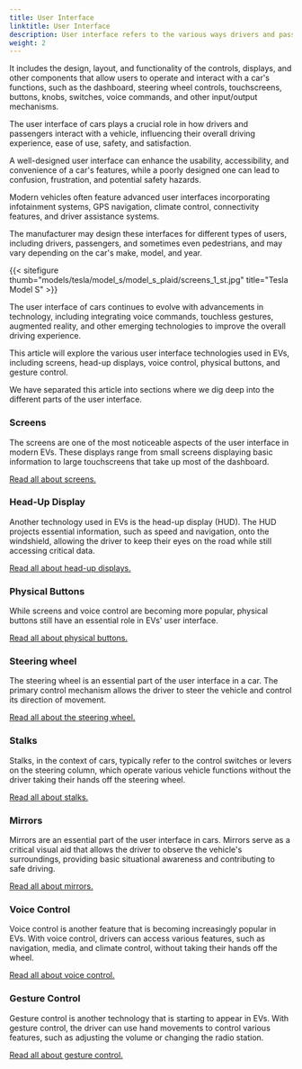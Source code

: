 ```yaml
---
title: User Interface
linktitle: User Interface
description: User interface refers to the various ways drivers and passengers interact with the features and controls of a vehicle.
weight: 2
---
```

<!-- markdownlint-disable MD033 -->
 
It includes the design, layout, and functionality of the controls, displays, and other components that allow users to operate and interact with a car's functions, such as the dashboard, steering wheel controls, touchscreens, buttons, knobs, switches, voice commands, and other input/output mechanisms.

The user interface of cars plays a crucial role in how drivers and passengers interact with a vehicle, influencing their overall driving experience, ease of use, safety, and satisfaction. 

A well-designed user interface can enhance the usability, accessibility, and convenience of a car's features, while a poorly designed one can lead to confusion, frustration, and potential safety hazards.

Modern vehicles often feature advanced user interfaces incorporating infotainment systems, GPS navigation, climate control, connectivity features, and driver assistance systems.

The manufacturer may design these interfaces for different types of users, including drivers, passengers, and sometimes even pedestrians, and may vary depending on the car's make, model, and year. 

{{< sitefigure thumb="models/tesla/model_s/model_s_plaid/screens_1_st.jpg" title="Tesla Model S" >}}

The user interface of cars continues to evolve with advancements in technology, including integrating voice commands, touchless gestures, augmented reality, and other emerging technologies to improve the overall driving experience.

This article will explore the various user interface technologies used in EVs, including screens, head-up displays, voice control, physical buttons, and gesture control.

We have separated this article into sections where we dig deep into the different parts of the user interface.

### Screens

The screens are one of the most noticeable aspects of the user interface in modern EVs. These displays range from small screens displaying basic information to large touchscreens that take up most of the dashboard. 

[Read all about screens.](screens)

### Head-Up Display

Another technology used in EVs is the head-up display (HUD). The HUD projects essential information, such as speed and navigation, onto the windshield, allowing the driver to keep their eyes on the road while still accessing critical data.

[Read all about head-up displays.](hud)

### Physical Buttons

While screens and voice control are becoming more popular, physical buttons still have an essential role in EVs' user interface.

[Read all about physical buttons.](buttons)

### Steering wheel

The steering wheel is an essential part of the user interface in a car. The primary control mechanism allows the driver to steer the vehicle and control its direction of movement.

[Read all about the steering wheel.](steeringwheel)

### Stalks

Stalks, in the context of cars, typically refer to the control switches or levers on the steering column, which operate various vehicle functions without the driver taking their hands off the steering wheel.

[Read all about stalks.](stalks)

### Mirrors

Mirrors are an essential part of the user interface in cars. Mirrors serve as a critical visual aid that allows the driver to observe the vehicle's surroundings, providing basic situational awareness and contributing to safe driving.

[Read all about mirrors.](mirrors)

### Voice Control

Voice control is another feature that is becoming increasingly popular in EVs. With voice control, drivers can access various features, such as navigation, media, and climate control, without taking their hands off the wheel.

[Read all about voice control.](voicecontrol)

### Gesture Control

Gesture control is another technology that is starting to appear in EVs. With gesture control, the driver can use hand movements to control various features, such as adjusting the volume or changing the radio station. 

[Read all about gesture control.](gesturecontrol)


